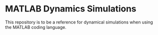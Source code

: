 # MATLAB Dynamics Simulations

This repository is to be a reference for dynamical simulations when using the MATLAB coding language.
